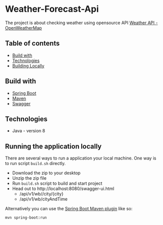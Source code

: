 # Weather-Forecast-Api
The project is about checking weather using opensource API [Weather API - OpenWeatherMap](https://openweathermap.org/) 

## Table of contents
* [Build with](#build-with)
* [Technologies](#technologies)
* [Building Locally](#building-locally)

## Build with
* [Spring Boot](https://spring.io/projects/spring-boot)
* [Maven](https://maven.apache.org)
* [Swagger](https://swagger.io/tools/swagger-ui/)

## Technologies
* Java - version 8

## Running the application locally
There are several ways to run a application your local machine. One way is to run script `build.sh` directly.

- Download the zip to your desktop
- Unzip the zip file
- Run `build.sh` script to build and start project
- Head out to http://localhost:8080/swagger-ui.html
    - /api/v1/wb//city/{city}
    - /api/v1/wb/cityAndTime

Alternatively you can use the [Spring Boot Maven plugin](https://docs.spring.io/spring-boot/docs/current/reference/html/build-tool-plugins-maven-plugin.html) like so:

```shell
mvn spring-boot:run
```
